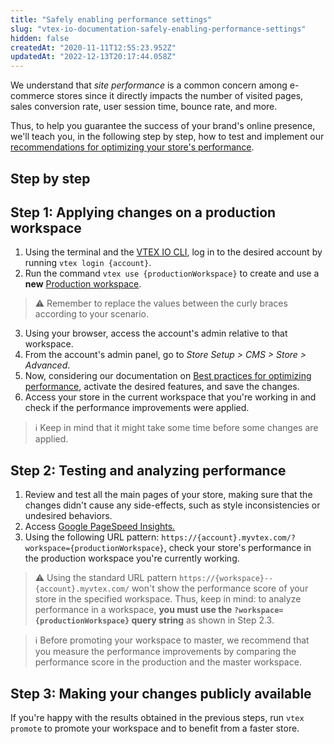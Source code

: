 ```yaml
---
title: "Safely enabling performance settings"
slug: "vtex-io-documentation-safely-enabling-performance-settings"
hidden: false
createdAt: "2020-11-11T12:55:23.952Z"
updatedAt: "2022-12-13T20:17:44.058Z"
---
```

We understand that *site performance* is a common concern among e-commerce stores since it directly impacts the number of visited pages, sales conversion rate, user session time, bounce rate, and more.

Thus, to help you guarantee the success of your brand's online presence, we'll teach you, in the following step by step, how to test and implement our [recommendations for optimizing your store's performance](https://developers.vtex.com/docs/guides/vtex-io-documentation-best-practices-for-optimizing-performance).

## Step by step

## Step 1: Applying changes on a production workspace

1. Using the terminal and the [VTEX IO CLI](https://developers.vtex.com/docs/guides/vtex-io-documentation-vtex-io-cli-installation-and-command-reference/), log in to the desired account by running `vtex login {account}`.
2. Run the command `vtex use {productionWorkspace}` to create and use a **new** [Production workspace](https://developers.vtex.com/docs/guides/vtex-io-documentation-workspace/).

>⚠️ Remember to replace the values between the curly braces according to your scenario.

3. Using your browser, access the account's admin relative to that workspace.
4. From the account's admin panel, go to *Store Setup > CMS > Store > Advanced*.
5. Now, considering our documentation on [Best practices for optimizing performance](https://developers.vtex.com/docs/guides/vtex-io-documentation-best-practices-for-optimizing-performance), activate the desired features, and save the changes.
6. Access your store in the current workspace that you're working in and check if the performance improvements were applied.

> ℹ️ Keep in mind that it might take some time before some changes are applied.

## Step 2: Testing and analyzing performance

1. Review and test all the main pages of your store, making sure that the changes didn't cause any side-effects, such as style inconsistencies or undesired behaviors.
2. Access [Google PageSpeed Insights.](https://developers.google.com/speed/pagespeed/insights)
3. Using the following URL pattern: `https://{account}.myvtex.com/?workspace={productionWorkspace}`, check your store's performance in the production workspace you're currently working.

>⚠️ Using the standard URL pattern `https://{workspace}--{account}.myvtex.com/` won't show the performance score of your store in the specified workspace. Thus, keep in mind: to analyze performance in a workspace, **you must use the `?workspace={productionWorkspace}` query string** as shown in Step 2.3.

> ℹ️ Before promoting your workspace to master, we recommend that you measure the performance improvements by comparing the performance score in the production and the master workspace.

## Step 3: Making your changes publicly available

If you're happy with the results obtained in the previous steps, run `vtex promote` to promote your workspace and to benefit from a faster store.
